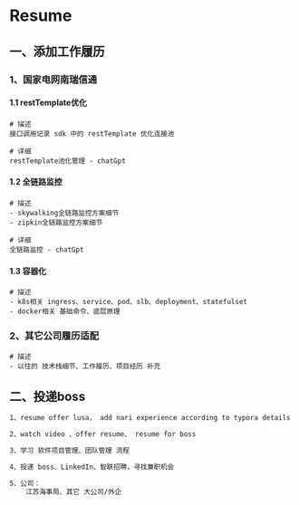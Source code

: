 # Resume



## 一、添加工作履历

### 1、国家电网南瑞信通

#### 1.1 restTemplate优化

```shell
# 描述
接口调用记录 sdk 中的 restTemplate 优化连接池

# 详细
restTemplate池化管理 - chatGpt
```

#### 1.2 全链路监控

```shell
# 描述
- skywalking全链路监控方案细节
- zipkin全链路监控方案细节

# 详细
全链路监控 - chatGpt
```

#### 1.3 容器化

```shell
# 描述
- k8s相关 ingress、service、pod、slb、deployment、statefulset
- docker相关 基础命令、底层原理
```

### 2、其它公司履历适配

```shell
# 描述
- 以往的 技术栈细节、工作履历、项目经历 补充
```

## 二、投递boss

```markdown
1、resume offer lusa， add nari experience according to typora details

2、watch video 、offer resume、 resume for boss

3、学习 软件项目管理、团队管理 流程

4、投递 boss、LinkedIn、智联招聘，寻找兼职机会

5、公司：
	江苏海事局、其它 大公司/外企
```
